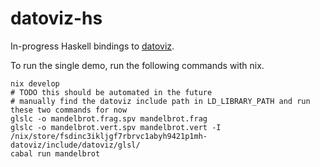 # datoviz-hs
In-progress Haskell bindings to [datoviz](https://github.com/datoviz/datoviz).

To run the single demo, run the following commands with nix.

```
nix develop
# TODO this should be automated in the future
# manually find the datoviz include path in LD_LIBRARY_PATH and run these two commands for now
glslc -o mandelbrot.frag.spv mandelbrot.frag
glslc -o mandelbrot.vert.spv mandelbrot.vert -I /nix/store/fsdinc3ikljgf7rbrvc1abyh9421p1mh-datoviz/include/datoviz/glsl/
cabal run mandelbrot
```

